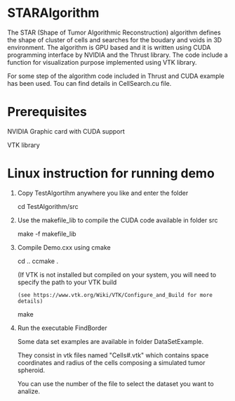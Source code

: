 # STARAlgorithm
The STAR (Shape of Tumor Algorithmic Reconstruction) algorithm defines the shape of cluster of cells and searches for the boudary and voids in 3D environment. The algorithm is GPU based and it is written using CUDA programming interface by NVIDIA and the Thrust library. The code include a function for visualization purpose implemented using VTK library.

For some step of the algorithm code included in Thrust and CUDA example has been used. Tou can find details in CellSearch.cu file.

Prerequisites
=============
NVIDIA Graphic card with CUDA support

VTK library


Linux instruction for running demo 
===========
1. Copy TestAlgortihm anywhere you like and enter the folder

     cd TestAlgorithm/src

2. Use the makefile_lib to compile the CUDA code available in folder src 

     make -f makefile_lib

3. Compile Demo.cxx using cmake

     cd ..
     ccmake . 
     
      (If VTK is not installed but compiled on your system, you will need to specify the path to your VTK build
      
       (see https://www.vtk.org/Wiki/VTK/Configure_and_Build for more details)
       
     make

4. Run the executable FindBorder

   Some data set examples are available in folder DataSetExample.
   
   They consist in vtk files named "Cells#.vtk" which contains space coordinates and radius of the cells composing a simulated tumor spheroid.
   
   You can use the number of the file to select the dataset you want to analize. 
